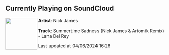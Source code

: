 ## Currently Playing on SoundCloud

[<img align="left" width="100" src="https://i1.sndcdn.com/artworks-fOY0qnNRJ1ukak6A-Sjlc3A-t500x500.jpg">](https://soundcloud.com/nickjamesaus/summertime-sadness-nick-james-artomik-remix-lana-del-rey-2)

**Artist**: Nick James 

**Track**: Summertime Sadness (Nick James & Artomik Remix) - Lana Del Rey

Last updated at 04/06/2024 16:26
